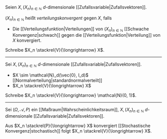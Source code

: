 Seien $X, (X_n)_{n \in \mathbb{N}}$ $d$-dimensionale [[Zufallsvariable|Zufallsvektoren]].

$(X_n)_{n \in \mathbb{N}}$ heißt *verteilungskonvergent* gegen $X$, falls
- Die [[Verteilungsfunktion|Verteilungen]] von $(X_n)_{n \in \mathbb{N}}$ [[Schwache Konvergenz|schwach]] gegen die [[Verteilungsfunktion|Verteilung]] von $X$ konvergiert.

Schreibe $X_n \stackrel{V}{\longrightarrow} X$.

---

Sei $X, (X_n)_{n \in \mathbb{N}}$ $d$-dimensionale [[Zufallsvariable|Zufallsvektoren]].
- $X \sim \mathcal{N}_d(\vec{0}, I_d)$ [[Normalverteilung|standardnormalverteilt]]
- $X_n \stackrel{V}{\longrightarrow} X$

Schreibe $X_n \stackrel{V}{\longrightarrow} \mathcal{N}(0, 1)$.

---

Sei $(\Omega, \mathcal{A}, P)$ ein [[Maßraum|Wahrscheinlichkeitsraum]], $X, (X_n)_{n \in \mathbb{N}}$ $d$-dimensionale [[Zufallsvariable|Zufallsvektoren]].

Aus $X_n \stackrel{P}{\longrightarrow} X$ konvergiert [[Stochastische Konvergenz|stochastisch]] folgt $X_n \stackrel{V}{\longrightarrow} X$.